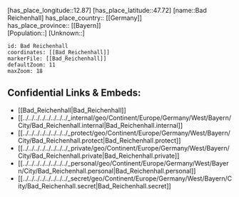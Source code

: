 ﻿---
location: [47.72,12.87] 
mapzoom: [7,12] 
mapmarker: city 
type: City
tags:
- geo/City


SpocWebEntityId: 28970
isDeleted: false
confidential: public

---
[has_place_longitude::12.87] 
[has_place_latitude::47.72] 
[name::Bad Reichenhall] 
has_place_country:: [[Germany]]  
has_place_province:: [[Bayern]]  
[Population::] 
[Unknown::] 


```leaflet
id: Bad Reichenhall
coordinates: [[Bad_Reichenhall]] 
markerFile: [[Bad_Reichenhall]] 
defaultZoom: 11 
maxZoom: 18
```


## Confidential Links & Embeds: 
- [[Bad_Reichenhall|Bad_Reichenhall]]  
- [[../../../../../../../../_internal/geo/Continent/Europe/Germany/West/Bayern/City/Bad_Reichenhall.internal|Bad_Reichenhall.internal]] 
- [[../../../../../../../../_protect/geo/Continent/Europe/Germany/West/Bayern/City/Bad_Reichenhall.protect|Bad_Reichenhall.protect]] 
- [[../../../../../../../../_private/geo/Continent/Europe/Germany/West/Bayern/City/Bad_Reichenhall.private|Bad_Reichenhall.private]] 
- [[../../../../../../../../_personal/geo/Continent/Europe/Germany/West/Bayern/City/Bad_Reichenhall.personal|Bad_Reichenhall.personal]] 
- [[../../../../../../../../_secret/geo/Continent/Europe/Germany/West/Bayern/City/Bad_Reichenhall.secret|Bad_Reichenhall.secret]] 
